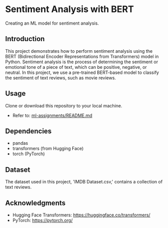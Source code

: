 # Sentiment Analysis with BERT

Creating an ML model for sentiment analysis. 

## Introduction

This project demonstrates how to perform sentiment analysis using the BERT (Bidirectional Encoder Representations from Transformers) model in Python. 
Sentiment analysis is the process of determining the sentiment or emotional tone of a piece of text, which can be positive, negative, or neutral. 
In this project, we use a pre-trained BERT-based model to classify the sentiment of text reviews, such as movie reviews.

## Usage

Clone or download this repository to your local machine.
   - Refer to: [ml-assignments/README.md](../README.md)

## Dependencies 

- pandas
- transformers (from Hugging Face)
- torch (PyTorch)

## Dataset

The dataset used in this project, 'IMDB Dataset.csv,' contains a collection of text reviews. 

## Acknowledgments

- Hugging Face Transformers: https://huggingface.co/transformers/
- PyTorch: https://pytorch.org/
